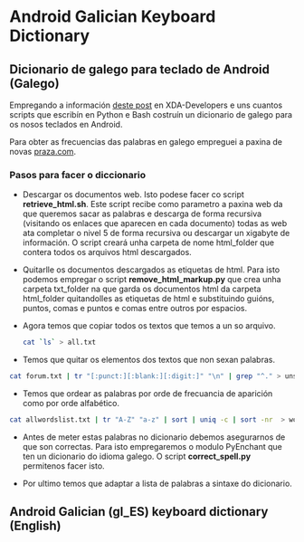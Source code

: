 Android Galician Keyboard Dictionary
====================================

## Dicionario de galego para teclado de Android (Galego)

Empregando a información [deste post](http://forum.xda-developers.com/showthread.php?t=1027207) en XDA-Developers e uns cuantos scripts que escribín en Python e Bash costruín un dicionario de galego para os nosos teclados en Android.

Para obter as frecuencias das palabras en galego empreguei a paxina de novas [praza.com](http://praza.com).


### Pasos para facer o diccionario

 * Descargar os documentos web. Isto podese facer co script **retrieve_html.sh**. Este script recibe como parametro a paxina web da que queremos sacar as palabras e descarga de forma recursiva (visitando os enlaces que aparecen en cada documento) todas as web ata completar o nivel 5 de forma recursiva ou descargar un xigabyte de información. O script creará unha carpeta de nome html_folder que contera todos os arquivos html descargados.

 * Quitarlle os documentos descargados as etiquetas de html. Para isto podemos empregar o script **remove_html_markup.py** que crea unha carpeta txt_folder na que garda os documentos html da carpeta html_folder quitandolles as etiquetas de html e substituindo guións, puntos, comas e puntos e comas entre outros por espacios.

 * Agora temos que copiar todos os textos que temos a un so arquivo.
   ```bash
   cat `ls` > all.txt
   ```

 * Temos que quitar os elementos dos textos que non sexan palabras.

 ```bash
 cat forum.txt | tr "[:punct:][:blank:][:digit:]" "\n" | grep "^." > unsortedallwordslist.txt
 ```
 
 * Temos que ordear as palabras por orde de frecuancia de aparición como por orde alfabético. 

 ```bash
 cat allwordslist.txt | tr "A-Z" "a-z" | sort | uniq -c | sort -nr  > words.txt
  ```

 * Antes de meter estas palabras no dicionario debemos asegurarnos de que son correctas. Para isto empregaremos o modulo PyEnchant que ten un dicionario do idioma galego. O script **correct_spell.py** permitenos facer isto.

 * Por ultimo temos que adaptar a lista de palabras a sintaxe do dicionario.  



## Android Galician (gl_ES) keyboard dictionary (English)
	        
